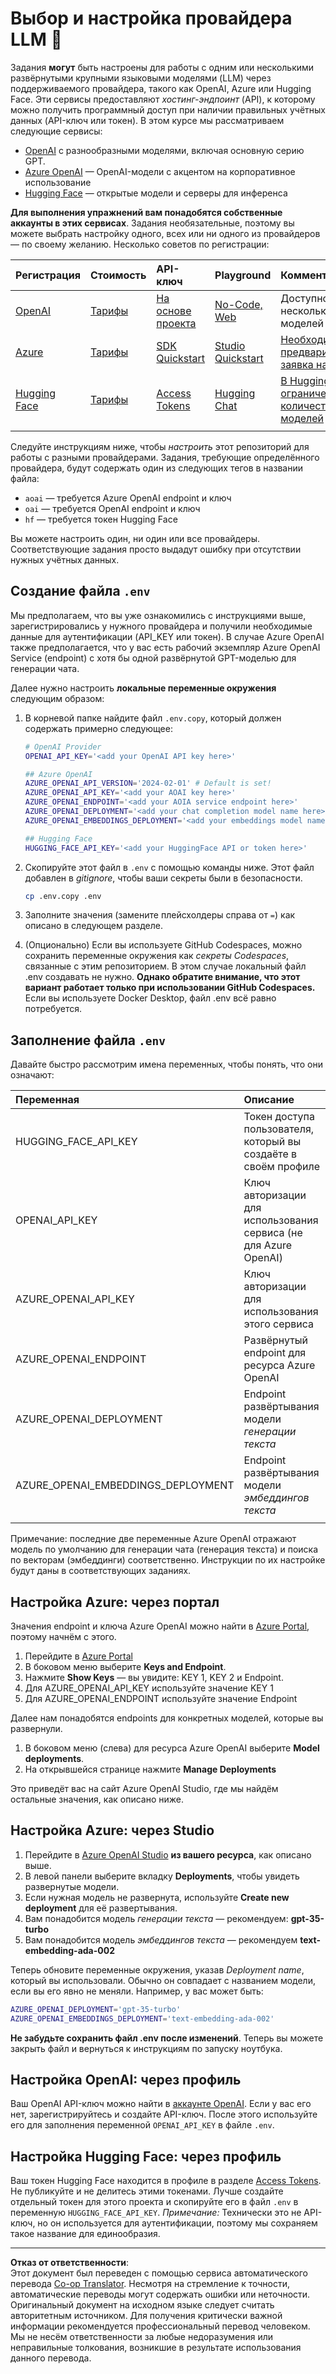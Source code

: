 <!--
CO_OP_TRANSLATOR_METADATA:
{
  "original_hash": "49ededa179004ea998664c780fbeac39",
  "translation_date": "2025-08-26T13:51:00+00:00",
  "source_file": "00-course-setup/03-providers.md",
  "language_code": "ru"
}
-->
# Выбор и настройка провайдера LLM 🔑

Задания **могут** быть настроены для работы с одним или несколькими развёрнутыми крупными языковыми моделями (LLM) через поддерживаемого провайдера, такого как OpenAI, Azure или Hugging Face. Эти сервисы предоставляют _хостинг-эндпоинт_ (API), к которому можно получить программный доступ при наличии правильных учётных данных (API-ключ или токен). В этом курсе мы рассматриваем следующие сервисы:

 - [OpenAI](https://platform.openai.com/docs/models?WT.mc_id=academic-105485-koreyst) с разнообразными моделями, включая основную серию GPT.
 - [Azure OpenAI](https://learn.microsoft.com/azure/ai-services/openai/?WT.mc_id=academic-105485-koreyst) — OpenAI-модели с акцентом на корпоративное использование
 - [Hugging Face](https://huggingface.co/docs/hub/index?WT.mc_id=academic-105485-koreyst) — открытые модели и серверы для инференса

**Для выполнения упражнений вам понадобятся собственные аккаунты в этих сервисах**. Задания необязательные, поэтому вы можете выбрать настройку одного, всех или ни одного из провайдеров — по своему желанию. Несколько советов по регистрации:

| Регистрация | Стоимость | API-ключ | Playground | Комментарии |
|:---|:---|:---|:---|:---|
| [OpenAI](https://platform.openai.com/signup?WT.mc_id=academic-105485-koreyst)| [Тарифы](https://openai.com/pricing#language-models?WT.mc_id=academic-105485-koreyst)| [На основе проекта](https://platform.openai.com/api-keys?WT.mc_id=academic-105485-koreyst) | [No-Code, Web](https://platform.openai.com/playground?WT.mc_id=academic-105485-koreyst) | Доступно несколько моделей |
| [Azure](https://aka.ms/azure/free?WT.mc_id=academic-105485-koreyst)| [Тарифы](https://azure.microsoft.com/pricing/details/cognitive-services/openai-service/?WT.mc_id=academic-105485-koreyst)| [SDK Quickstart](https://learn.microsoft.com/azure/ai-services/openai/quickstart?WT.mc_id=academic-105485-koreyst)| [Studio Quickstart](https://learn.microsoft.com/azure/ai-services/openai/quickstart?WT.mc_id=academic-105485-koreyst) |  [Необходима предварительная заявка на доступ](https://learn.microsoft.com/azure/ai-services/openai/?WT.mc_id=academic-105485-koreyst)|
| [Hugging Face](https://huggingface.co/join?WT.mc_id=academic-105485-koreyst) | [Тарифы](https://huggingface.co/pricing) | [Access Tokens](https://huggingface.co/docs/hub/security-tokens?WT.mc_id=academic-105485-koreyst) | [Hugging Chat](https://huggingface.co/chat/?WT.mc_id=academic-105485-koreyst)| [В Hugging Chat ограниченное количество моделей](https://huggingface.co/chat/models?WT.mc_id=academic-105485-koreyst) |
| | | | | |

Следуйте инструкциям ниже, чтобы _настроить_ этот репозиторий для работы с разными провайдерами. Задания, требующие определённого провайдера, будут содержать один из следующих тегов в названии файла:

- `aoai` — требуется Azure OpenAI endpoint и ключ
- `oai` — требуется OpenAI endpoint и ключ
- `hf` — требуется токен Hugging Face

Вы можете настроить один, ни один или все провайдеры. Соответствующие задания просто выдадут ошибку при отсутствии нужных учётных данных.

## Создание файла `.env`

Мы предполагаем, что вы уже ознакомились с инструкциями выше, зарегистрировались у нужного провайдера и получили необходимые данные для аутентификации (API_KEY или токен). В случае Azure OpenAI также предполагается, что у вас есть рабочий экземпляр Azure OpenAI Service (endpoint) с хотя бы одной развёрнутой GPT-моделью для генерации чата.

Далее нужно настроить **локальные переменные окружения** следующим образом:

1. В корневой папке найдите файл `.env.copy`, который должен содержать примерно следующее:

   ```bash
   # OpenAI Provider
   OPENAI_API_KEY='<add your OpenAI API key here>'

   ## Azure OpenAI
   AZURE_OPENAI_API_VERSION='2024-02-01' # Default is set!
   AZURE_OPENAI_API_KEY='<add your AOAI key here>'
   AZURE_OPENAI_ENDPOINT='<add your AOIA service endpoint here>'
   AZURE_OPENAI_DEPLOYMENT='<add your chat completion model name here>' 
   AZURE_OPENAI_EMBEDDINGS_DEPLOYMENT='<add your embeddings model name here>'

   ## Hugging Face
   HUGGING_FACE_API_KEY='<add your HuggingFace API or token here>'
   ```

2. Скопируйте этот файл в `.env` с помощью команды ниже. Этот файл добавлен в _gitignore_, чтобы ваши секреты были в безопасности.

   ```bash
   cp .env.copy .env
   ```

3. Заполните значения (замените плейсхолдеры справа от `=`) как описано в следующем разделе.

4. (Опционально) Если вы используете GitHub Codespaces, можно сохранить переменные окружения как _секреты Codespaces_, связанные с этим репозиторием. В этом случае локальный файл .env создавать не нужно. **Однако обратите внимание, что этот вариант работает только при использовании GitHub Codespaces.** Если вы используете Docker Desktop, файл .env всё равно потребуется.

## Заполнение файла `.env`

Давайте быстро рассмотрим имена переменных, чтобы понять, что они означают:

| Переменная  | Описание  |
| :--- | :--- |
| HUGGING_FACE_API_KEY | Токен доступа пользователя, который вы создаёте в своём профиле |
| OPENAI_API_KEY | Ключ авторизации для использования сервиса (не для Azure OpenAI) |
| AZURE_OPENAI_API_KEY | Ключ авторизации для использования этого сервиса |
| AZURE_OPENAI_ENDPOINT | Развёрнутый endpoint для ресурса Azure OpenAI |
| AZURE_OPENAI_DEPLOYMENT | Endpoint развёртывания модели _генерации текста_ |
| AZURE_OPENAI_EMBEDDINGS_DEPLOYMENT | Endpoint развёртывания модели _эмбеддингов текста_ |
| | |

Примечание: последние две переменные Azure OpenAI отражают модель по умолчанию для генерации чата (генерация текста) и поиска по векторам (эмбеддинги) соответственно. Инструкции по их настройке будут даны в соответствующих заданиях.

## Настройка Azure: через портал

Значения endpoint и ключа Azure OpenAI можно найти в [Azure Portal](https://portal.azure.com?WT.mc_id=academic-105485-koreyst), поэтому начнём с этого.

1. Перейдите в [Azure Portal](https://portal.azure.com?WT.mc_id=academic-105485-koreyst)
1. В боковом меню выберите **Keys and Endpoint**.
1. Нажмите **Show Keys** — вы увидите: KEY 1, KEY 2 и Endpoint.
1. Для AZURE_OPENAI_API_KEY используйте значение KEY 1
1. Для AZURE_OPENAI_ENDPOINT используйте значение Endpoint

Далее нам понадобятся endpoints для конкретных моделей, которые вы развернули.

1. В боковом меню (слева) для ресурса Azure OpenAI выберите **Model deployments**.
1. На открывшейся странице нажмите **Manage Deployments**

Это приведёт вас на сайт Azure OpenAI Studio, где мы найдём остальные значения, как описано ниже.

## Настройка Azure: через Studio

1. Перейдите в [Azure OpenAI Studio](https://oai.azure.com?WT.mc_id=academic-105485-koreyst) **из вашего ресурса**, как описано выше.
1. В левой панели выберите вкладку **Deployments**, чтобы увидеть развернутые модели.
1. Если нужная модель не развернута, используйте **Create new deployment** для её развертывания.
1. Вам понадобится модель _генерации текста_ — рекомендуем: **gpt-35-turbo**
1. Вам понадобится модель _эмбеддингов текста_ — рекомендуем **text-embedding-ada-002**

Теперь обновите переменные окружения, указав _Deployment name_, который вы использовали. Обычно он совпадает с названием модели, если вы его явно не меняли. Например, у вас может быть:

```bash
AZURE_OPENAI_DEPLOYMENT='gpt-35-turbo'
AZURE_OPENAI_EMBEDDINGS_DEPLOYMENT='text-embedding-ada-002'
```

**Не забудьте сохранить файл .env после изменений**. Теперь вы можете закрыть файл и вернуться к инструкциям по запуску ноутбука.

## Настройка OpenAI: через профиль

Ваш OpenAI API-ключ можно найти в [аккаунте OpenAI](https://platform.openai.com/api-keys?WT.mc_id=academic-105485-koreyst). Если у вас его нет, зарегистрируйтесь и создайте API-ключ. После этого используйте его для заполнения переменной `OPENAI_API_KEY` в файле `.env`.

## Настройка Hugging Face: через профиль

Ваш токен Hugging Face находится в профиле в разделе [Access Tokens](https://huggingface.co/settings/tokens?WT.mc_id=academic-105485-koreyst). Не публикуйте и не делитесь этими токенами. Лучше создайте отдельный токен для этого проекта и скопируйте его в файл `.env` в переменную `HUGGING_FACE_API_KEY`. _Примечание:_ Технически это не API-ключ, но он используется для аутентификации, поэтому мы сохраняем такое название для единообразия.

---

**Отказ от ответственности**:  
Этот документ был переведен с помощью сервиса автоматического перевода [Co-op Translator](https://github.com/Azure/co-op-translator). Несмотря на стремление к точности, автоматические переводы могут содержать ошибки или неточности. Оригинальный документ на исходном языке следует считать авторитетным источником. Для получения критически важной информации рекомендуется профессиональный перевод человеком. Мы не несём ответственности за любые недоразумения или неправильные толкования, возникшие в результате использования данного перевода.